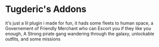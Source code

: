 # Tugderic's Addons
it's just a lil plugin i made for fun, it hads some fleets to human space, a Governement of Friendly Merchant who can Escort you if they like you enough, A Strong pirate gang wandering through the galaxy, unlockable outfits, and some missions
